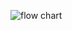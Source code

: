 ![flow chart](https://github.com/rizik0/rizik0-backend/assets/112891194/576e6457-89b6-4a5e-aa4d-d453ebb33212)
